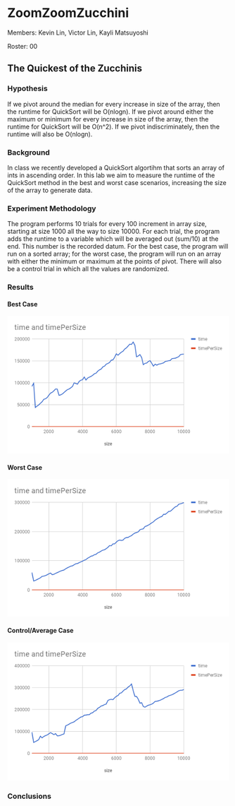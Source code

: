 # ZoomZoomZucchini
Members: Kevin Lin, Victor Lin, Kayli Matsuyoshi

Roster: 00

## The Quickest of the Zucchinis
   
### Hypothesis
   If we pivot around the median for every increase in size of the array, then  the runtime for QuickSort will be O(nlogn). If we pivot around either the maximum or minimum for every increase in size of the array, then the runtime for QuickSort will be O(n^2). If we pivot indiscriminately, then the runtime will also be O(nlogn).
    
### Background
   In class we recently developed a QuickSort algortihm that sorts an array of ints in ascending order. In this lab we aim to measure the runtime of the QuickSort method in the best and worst case scenarios, increasing the size of the array to generate data.

### Experiment Methodology
   The program performs 10 trials for every 100 increment in array size, starting at size 1000 all the way to size 10000. For each trial, the program adds the runtime to a variable which will be averaged out (sum/10) at the end. This number is the recorded datum. For the best case, the program will run on a sorted array; for the worst case, the program will run on an array with either the minimum or maximum at the points of pivot. There will also be a control trial in which all the values are randomized.
    
### Results

#### Best Case
![dataGraphBest](data/best.png)

#### Worst Case
![dataGraphWorst](data/worst.png)

#### Control/Average Case
![dataGraphAverage](data/average.png)

### Conclusions
